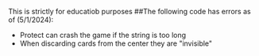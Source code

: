 This is strictly for educatiob purposes
##The following code has errors as of (5/1/2024):
* Protect can crash the game if the string is too long
* When discarding cards from the center they are "invisible"

